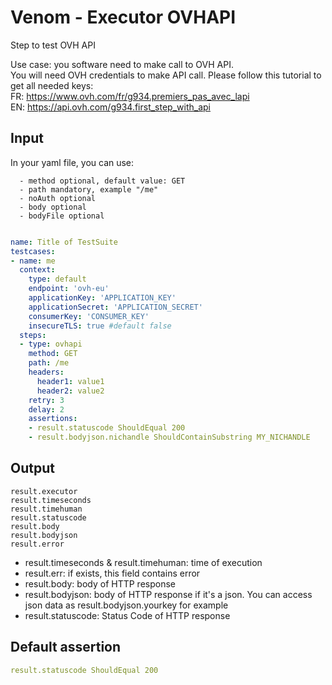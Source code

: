 # Venom - Executor OVHAPI

Step to test OVH API

Use case: you software need to make call to OVH API.<br>
You will need OVH credentials to make API call. Please follow this tutorial to get all needed keys: <br>
FR: https://www.ovh.com/fr/g934.premiers_pas_avec_lapi <br>
EN: https://api.ovh.com/g934.first_step_with_api

## Input
In your yaml file, you can use:

```
  - method optional, default value: GET
  - path mandatory, example "/me"
  - noAuth optional
  - body optional
  - bodyFile optional
```

```yaml

name: Title of TestSuite
testcases:
- name: me
  context:
    type: default
    endpoint: 'ovh-eu'
    applicationKey: 'APPLICATION_KEY'
    applicationSecret: 'APPLICATION_SECRET'
    consumerKey: 'CONSUMER_KEY'
    insecureTLS: true #default false
  steps:
  - type: ovhapi
    method: GET
    path: /me
    headers:
      header1: value1
      header2: value2
    retry: 3
    delay: 2
    assertions:
    - result.statuscode ShouldEqual 200
    - result.bodyjson.nichandle ShouldContainSubstring MY_NICHANDLE

```

## Output

```
result.executor
result.timeseconds
result.timehuman
result.statuscode
result.body
result.bodyjson
result.error
```
- result.timeseconds & result.timehuman: time of execution
- result.err: if exists, this field contains error
- result.body: body of HTTP response
- result.bodyjson: body of HTTP response if it's a json. You can access json data as result.bodyjson.yourkey for example
- result.statuscode: Status Code of HTTP response

## Default assertion

```yaml
result.statuscode ShouldEqual 200
```

